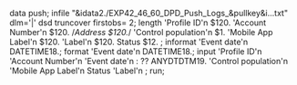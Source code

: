 data push;
infile "&idata2./EXP42_46_60_DPD_Push_Logs_&pullkey&i...txt" dlm='|' dsd truncover firstobs= 2;
length 
'Profile ID'n $120.
'Account Number'n $120. 
/*Address $120.*/
'Control population'n $1.
'Mobile App Label'n $120.
'Label'n $120. Status $12. ;
informat 'Event date'n DATETIME18.;
format 'Event date'n DATETIME18.;
input  'Profile ID'n 'Account Number'n 'Event date'n : ?? ANYDTDTM19. 'Control population'n 'Mobile App Label'n  Status 'Label'n ;
run;
